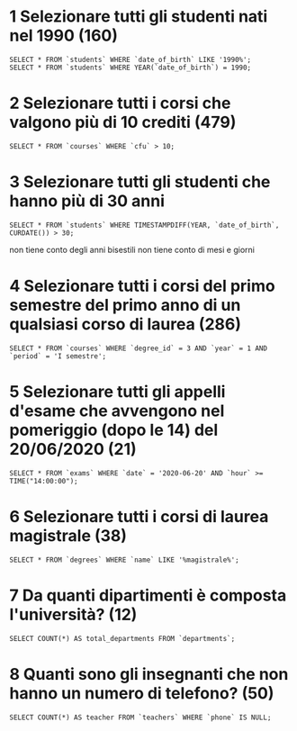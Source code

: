 # 1 Selezionare tutti gli studenti nati nel 1990 (160)

    SELECT * FROM `students` WHERE `date_of_birth` LIKE '1990%';
    SELECT * FROM `students` WHERE YEAR(`date_of_birth`) = 1990;


# 2 Selezionare tutti i corsi che valgono più di 10 crediti (479)

    SELECT * FROM `courses` WHERE `cfu` > 10;


# 3 Selezionare tutti gli studenti che hanno più di 30 anni

    SELECT * FROM `students` WHERE TIMESTAMPDIFF(YEAR, `date_of_birth`, CURDATE()) > 30;
<!-- SELECT * FROM `students` WHERE DATEDIFF(current_date,`date_of_birth`)/365 > 30; --> non tiene conto degli anni bisestili
<!-- SELECT * FROM `students` WHERE year(current_date) - year(`date_of_birth`) > 30; --> non tiene conto di mesi e giorni


# 4 Selezionare tutti i corsi del primo semestre del primo anno di un qualsiasi corso di laurea (286)

    SELECT * FROM `courses` WHERE `degree_id` = 3 AND `year` = 1 AND `period` = 'I semestre';


# 5 Selezionare tutti gli appelli d'esame che avvengono nel pomeriggio (dopo le 14) del 20/06/2020 (21)

    SELECT * FROM `exams` WHERE `date` = '2020-06-20' AND `hour` >= TIME("14:00:00");


# 6 Selezionare tutti i corsi di laurea magistrale (38)

    SELECT * FROM `degrees` WHERE `name` LIKE '%magistrale%';


# 7 Da quanti dipartimenti è composta l'università? (12)

    SELECT COUNT(*) AS total_departments FROM `departments`;


# 8 Quanti sono gli insegnanti che non hanno un numero di telefono? (50)

    SELECT COUNT(*) AS teacher FROM `teachers` WHERE `phone` IS NULL;
